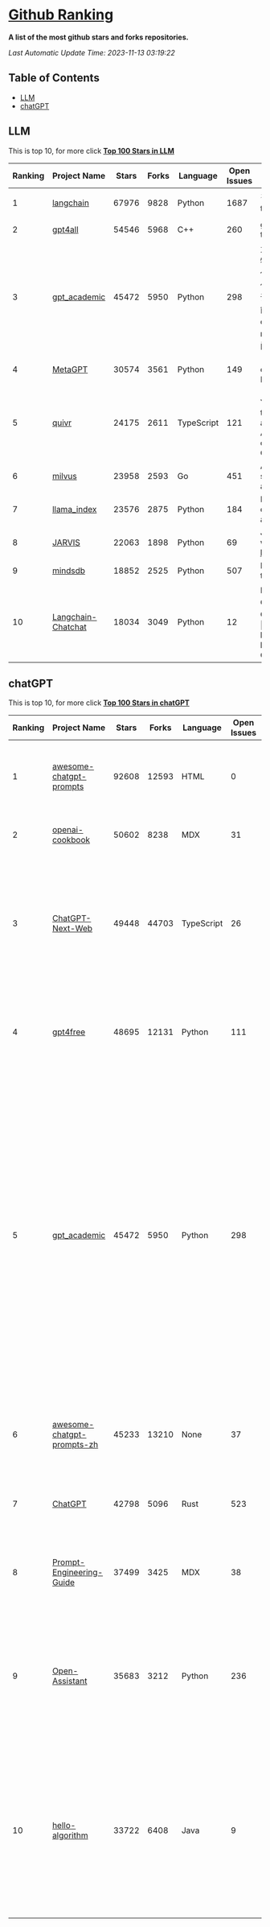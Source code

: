 [Github Ranking](./README.md)
==========

**A list of the most github stars and forks repositories.**

*Last Automatic Update Time: 2023-11-13 03:19:22*

## Table of Contents
 * [LLM](#LLM)
 * [chatGPT](#chatGPT)

## LLM

This is top 10, for more click **[Top 100 Stars in LLM](Top100/LLM.md)**

| Ranking | Project Name | Stars | Forks | Language | Open Issues | Description | Last Commit |
| ------- | ------------ | ----- | ----- | -------- | ----------- | ----------- | ----------- |
| 1 | [langchain](https://github.com/langchain-ai/langchain) | 67976 | 9828 | Python | 1687 | ⚡ Building applications with LLMs through composability ⚡ | 2023-11-13T03:12:10Z |
| 2 | [gpt4all](https://github.com/nomic-ai/gpt4all) | 54546 | 5968 | C++ | 260 | gpt4all: open-source LLM chatbots that you can run anywhere | 2023-11-12T04:41:00Z |
| 3 | [gpt_academic](https://github.com/binary-husky/gpt_academic) | 45472 | 5950 | Python | 298 | 为ChatGPT/GLM提供实用化交互界面，特别优化论文阅读/润色/写作体验，模块化设计，支持自定义快捷按钮&函数插件，支持Python和C++等项目剖析&自译解功能，PDF/LaTex论文翻译&总结功能，支持并行问询多种LLM模型，支持chatglm2等本地模型。兼容文心一言, moss, llama2, rwkv, claude2, 通义千问, 书生, 讯飞星火等。 | 2023-11-12T17:12:10Z |
| 4 | [MetaGPT](https://github.com/geekan/MetaGPT) | 30574 | 3561 | Python | 149 | 🌟 The Multi-Agent Framework: Given one line Requirement, return PRD, Design, Tasks, Repo | 2023-11-12T23:38:37Z |
| 5 | [quivr](https://github.com/StanGirard/quivr) | 24175 | 2611 | TypeScript | 121 |  🧠 Your supercharged Second Brain 🧠 Your personal productivity assistant to chat with your files (PDF, CSV)  & apps using GPT 3.5 / 4 turbo, Private, Anthropic, VertexAI, LLMs that you can share with users !  Alternative to OpenAI GPTs  | 2023-11-12T17:32:19Z |
| 6 | [milvus](https://github.com/milvus-io/milvus) | 23958 | 2593 | Go | 451 | A cloud-native vector database, storage for next generation AI applications | 2023-11-13T03:18:19Z |
| 7 | [llama_index](https://github.com/run-llama/llama_index) | 23576 | 2875 | Python | 184 | LlamaIndex (formerly GPT Index) is a data framework for your LLM applications | 2023-11-13T01:48:06Z |
| 8 | [JARVIS](https://github.com/microsoft/JARVIS) | 22063 | 1898 | Python | 69 | JARVIS, a system to connect LLMs with ML community. Paper: https://arxiv.org/pdf/2303.17580.pdf | 2023-10-24T17:41:40Z |
| 9 | [mindsdb](https://github.com/mindsdb/mindsdb) | 18852 | 2525 | Python | 507 | MindsDB connects AI models to real time data | 2023-11-13T02:08:53Z |
| 10 | [Langchain-Chatchat](https://github.com/chatchat-space/Langchain-Chatchat) | 18034 | 3049 | Python | 12 | Langchain-Chatchat（原Langchain-ChatGLM）基于 Langchain 与 ChatGLM 等语言模型的本地知识库问答 \| Langchain-Chatchat (formerly langchain-ChatGLM), local knowledge based LLM (like ChatGLM) QA app with langchain  | 2023-11-12T23:33:06Z |


## chatGPT

This is top 10, for more click **[Top 100 Stars in chatGPT](Top100/chatGPT.md)**

| Ranking | Project Name | Stars | Forks | Language | Open Issues | Description | Last Commit |
| ------- | ------------ | ----- | ----- | -------- | ----------- | ----------- | ----------- |
| 1 | [awesome-chatgpt-prompts](https://github.com/f/awesome-chatgpt-prompts) | 92608 | 12593 | HTML | 0 | This repo includes ChatGPT prompt curation to use ChatGPT better. | 2023-11-11T15:13:25Z |
| 2 | [openai-cookbook](https://github.com/openai/openai-cookbook) | 50602 | 8238 | MDX | 31 | Examples and guides for using the OpenAI API | 2023-11-13T03:18:50Z |
| 3 | [ChatGPT-Next-Web](https://github.com/Yidadaa/ChatGPT-Next-Web) | 49448 | 44703 | TypeScript | 26 | A well-designed cross-platform ChatGPT UI (Web / PWA / Linux / Win / MacOS). 一键拥有你自己的跨平台 ChatGPT 应用。 | 2023-11-13T02:53:30Z |
| 4 | [gpt4free](https://github.com/xtekky/gpt4free) | 48695 | 12131 | Python | 111 | The official gpt4free repository \| various collection of powerful language models | 2023-11-12T20:25:46Z |
| 5 | [gpt_academic](https://github.com/binary-husky/gpt_academic) | 45472 | 5950 | Python | 298 | 为ChatGPT/GLM提供实用化交互界面，特别优化论文阅读/润色/写作体验，模块化设计，支持自定义快捷按钮&函数插件，支持Python和C++等项目剖析&自译解功能，PDF/LaTex论文翻译&总结功能，支持并行问询多种LLM模型，支持chatglm2等本地模型。兼容文心一言, moss, llama2, rwkv, claude2, 通义千问, 书生, 讯飞星火等。 | 2023-11-12T17:12:10Z |
| 6 | [awesome-chatgpt-prompts-zh](https://github.com/PlexPt/awesome-chatgpt-prompts-zh) | 45233 | 13210 | None | 37 | ChatGPT 中文调教指南。各种场景使用指南。学习怎么让它听你的话。 | 2023-11-10T13:16:59Z |
| 7 | [ChatGPT](https://github.com/lencx/ChatGPT) | 42798 | 5096 | Rust | 523 | 🔮 ChatGPT Desktop Application (Mac, Windows and Linux) | 2023-10-27T07:06:07Z |
| 8 | [Prompt-Engineering-Guide](https://github.com/dair-ai/Prompt-Engineering-Guide) | 37499 | 3425 | MDX | 38 | 🐙 Guides, papers, lecture, notebooks and resources for prompt engineering | 2023-11-08T13:44:18Z |
| 9 | [Open-Assistant](https://github.com/LAION-AI/Open-Assistant) | 35683 | 3212 | Python | 236 | OpenAssistant is a chat-based assistant that understands tasks, can interact with third-party systems, and retrieve information dynamically to do so. | 2023-11-12T16:45:19Z |
| 10 | [hello-algorithm](https://github.com/geekxh/hello-algorithm) | 33722 | 6408 | Java | 9 | 🌍 针对小白的算法训练 \| 包括四部分：①.大厂面经 ②.力扣图解  ③.千本开源电子书 ④.百张技术思维导图（项目花了上百小时，希望可以点 star 支持，🌹感谢~）推荐免费ChatGPT使用网站 | 2023-06-13T04:13:17Z |

